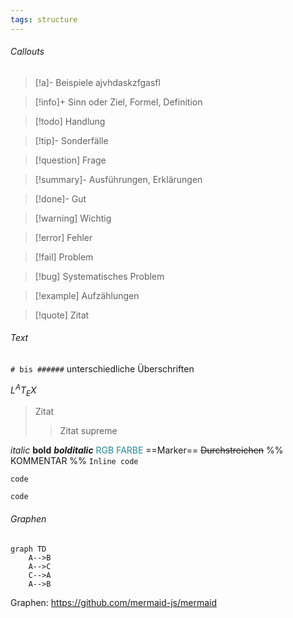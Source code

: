 ```yaml
---
tags: structure
---
```

###### Callouts
>[!a]- Beispiele
>ajvhdaskzfgasfl

>[!info]+ Sinn oder Ziel, Formel, Definition

>[!todo] Handlung

>[!tip]- Sonderfälle

>[!question] Frage

>[!summary]- Ausführungen, Erklärungen

>[!done]- Gut

>[!warning] Wichtig

>[!error] Fehler

>[!fail] Problem

>[!bug] Systematisches Problem

>[!example] Aufzählungen

>[!quote] Zitat

###### Text
`# bis ######` unterschiedliche Überschriften

$L^AT_EX$

> Zitat
>>Zitat supreme

*italic*
**bold**
***bolditalic***
<font color=258798>RGB FARBE</font>
==Marker==
~~Durchstreichen~~
%% KOMMENTAR %%
`Inline code`

	code

```
code
```
###### Graphen
```mermaid
graph TD
	A-->B
	A-->C
	C-->A
	A-->B
```
Graphen: https://github.com/mermaid-js/mermaid

<!-- Kommentar -->